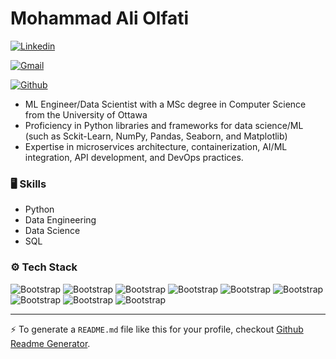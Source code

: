 # Mohammad Ali Olfati



[![Linkedin](https://img.shields.io/badge/-LinkedIn-blue?style=flat&logo=Linkedin&logoColor=white)](https://www.linkedin.com/in/mohammad-ali-olfati/)

[![Gmail](https://img.shields.io/badge/-Gmail-c14438?style=flat&logo=Gmail&logoColor=white)](mailto:maolfati35@gmail.com)

[![Github](https://img.shields.io/github/followers/mhmdao?label=Follow&style=social)](https://github.com/mhmdao)
- ML Engineer/Data Scientist with a MSc degree in Computer Science from the University of Ottawa
- Proficiency in Python libraries and frameworks for data science/ML (such as Sckit-Learn, NumPy, Pandas, Seaborn, and Matplotlib)
- Expertise in microservices architecture, containerization, AI/ML integration, API development, and DevOps practices. 


### 🖥 Skills

- Python
- Data Engineering
- Data Science
- SQL
### ⚙️ Tech Stack

![Bootstrap](https://img.shields.io/badge/-Python-05122A?style=flat-square&logo=Python&color=353535) ![Bootstrap](https://img.shields.io/badge/-MySQL-05122A?style=flat-square&logo=MySQL&color=353535) ![Bootstrap](https://img.shields.io/badge/-PostgreSQL-05122A?style=flat-square&logo=PostgreSQL&color=353535) ![Bootstrap](https://img.shields.io/badge/-Pandas-05122A?style=flat-square&logo=Pandas&color=353535) ![Bootstrap](https://img.shields.io/badge/-Numpy-05122A?style=flat-square&logo=Numpy&color=353535) ![Bootstrap](https://img.shields.io/badge/-Matplotlib-05122A?style=flat-square&logo=Matplotlib&color=353535) ![Bootstrap](https://img.shields.io/badge/-Seaborn-05122A?style=flat-square&logo=Seaborn&color=353535) ![Bootstrap](https://img.shields.io/badge/-Apache%20Kafka-05122A?style=flat-square&logo=Apache-Kafka&color=353535) ![Bootstrap](https://img.shields.io/badge/-Visual%20Studio%20Code-05122A?style=flat-square&logo=Visual-Studio-Code&color=353535)




---
:zap: To generate a `README.md` file like this for your profile, checkout [Github Readme Generator](https://hejazizo-github-profile-readme-srcstreamlit-app-i6skm7.streamlit.app/).
